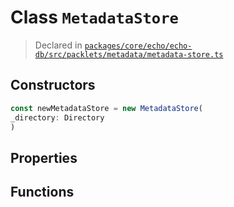 # Class `MetadataStore`
> Declared in [`packages/core/echo/echo-db/src/packlets/metadata/metadata-store.ts`](https://github.com/dxos/protocols/blob/main/packages/core/echo/echo-db/src/packlets/metadata/metadata-store.ts#L34)

## Constructors
```ts
const newMetadataStore = new MetadataStore(
_directory: Directory
)
```

## Properties

## Functions
